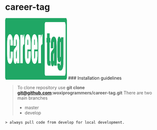 # career-tag
<img src="public/assets/logos/careerscore_logo_lang.png" alt="Image of CareerTag" style="width:200px;height:200px"/>
### Installation guidelines

> To clone repository use **git clone git@github.com:woxiprogrammers/career-tag.git**
> There are two main branches
> * master
> * develop
```
> always pull code from develop for local development.
